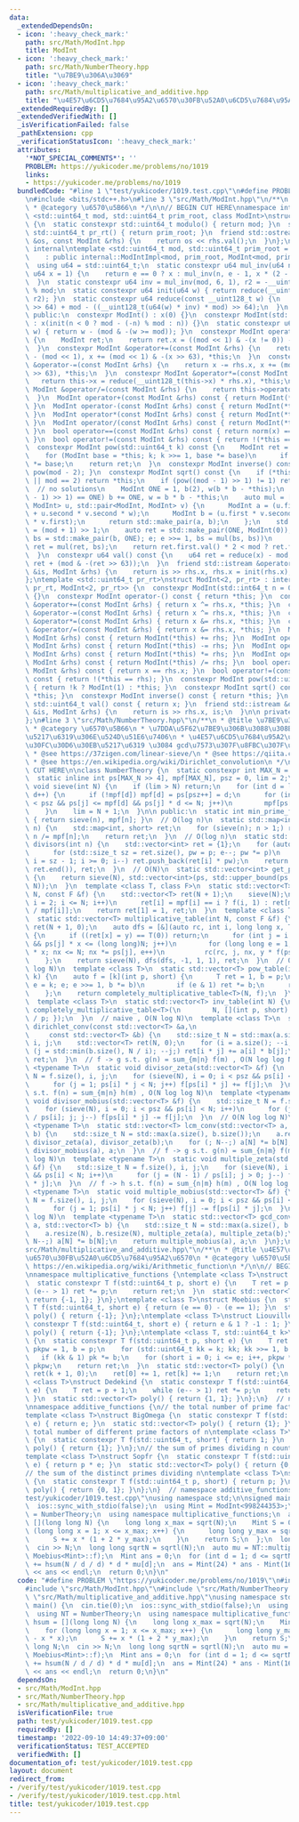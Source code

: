 ```yaml
---
data:
  _extendedDependsOn:
  - icon: ':heavy_check_mark:'
    path: src/Math/ModInt.hpp
    title: ModInt
  - icon: ':heavy_check_mark:'
    path: src/Math/NumberTheory.hpp
    title: "\u7BE9\u306A\u3069"
  - icon: ':heavy_check_mark:'
    path: src/Math/multiplicative_and_additive.hpp
    title: "\u4E57\u6CD5\u7684\u95A2\u6570\u30FB\u52A0\u6CD5\u7684\u95A2\u6570"
  _extendedRequiredBy: []
  _extendedVerifiedWith: []
  _isVerificationFailed: false
  _pathExtension: cpp
  _verificationStatusIcon: ':heavy_check_mark:'
  attributes:
    '*NOT_SPECIAL_COMMENTS*': ''
    PROBLEM: https://yukicoder.me/problems/no/1019
    links:
    - https://yukicoder.me/problems/no/1019
  bundledCode: "#line 1 \"test/yukicoder/1019.test.cpp\"\n#define PROBLEM \"https://yukicoder.me/problems/no/1019\"\
    \n#include <bits/stdc++.h>\n#line 3 \"src/Math/ModInt.hpp\"\n/**\n * @title ModInt\n\
    \ * @category \u6570\u5B66\n */\n\n// BEGIN CUT HERE\nnamespace internal {\ntemplate\
    \ <std::uint64_t mod, std::uint64_t prim_root, class ModInt>\nstruct ModIntImpl\
    \ {\n  static constexpr std::uint64_t modulo() { return mod; }\n  static constexpr\
    \ std::uint64_t pr_rt() { return prim_root; }\n  friend std::ostream &operator<<(std::ostream\
    \ &os, const ModInt &rhs) {\n    return os << rhs.val();\n  }\n};\n}  // namespace\
    \ internal\ntemplate <std::uint64_t mod, std::uint64_t prim_root = 0>\nclass ModInt\n\
    \    : public internal::ModIntImpl<mod, prim_root, ModInt<mod, prim_root>> {\n\
    \  using u64 = std::uint64_t;\n  static constexpr u64 mul_inv(u64 n, int e = 6,\
    \ u64 x = 1) {\n    return e == 0 ? x : mul_inv(n, e - 1, x * (2 - x * n));\n\
    \  }\n  static constexpr u64 inv = mul_inv(mod, 6, 1), r2 = -__uint128_t(mod)\
    \ % mod;\n  static constexpr u64 init(u64 w) { return reduce(__uint128_t(w) *\
    \ r2); }\n  static constexpr u64 reduce(const __uint128_t w) {\n    return u64(w\
    \ >> 64) + mod - ((__uint128_t(u64(w) * inv) * mod) >> 64);\n  }\n  u64 x;\n\n\
    \ public:\n  constexpr ModInt() : x(0) {}\n  constexpr ModInt(std::int64_t n)\
    \ : x(init(n < 0 ? mod - (-n) % mod : n)) {}\n  static constexpr u64 norm(u64\
    \ w) { return w - (mod & -(w >= mod)); }\n  constexpr ModInt operator-() const\
    \ {\n    ModInt ret;\n    return ret.x = ((mod << 1) & -(x != 0)) - x, ret;\n\
    \  }\n  constexpr ModInt &operator+=(const ModInt &rhs) {\n    return x += rhs.x\
    \ - (mod << 1), x += (mod << 1) & -(x >> 63), *this;\n  }\n  constexpr ModInt\
    \ &operator-=(const ModInt &rhs) {\n    return x -= rhs.x, x += (mod << 1) & -(x\
    \ >> 63), *this;\n  }\n  constexpr ModInt &operator*=(const ModInt &rhs) {\n \
    \   return this->x = reduce(__uint128_t(this->x) * rhs.x), *this;\n  }\n  constexpr\
    \ ModInt &operator/=(const ModInt &rhs) {\n    return this->operator*=(rhs.inverse());\n\
    \  }\n  ModInt operator+(const ModInt &rhs) const { return ModInt(*this) += rhs;\
    \ }\n  ModInt operator-(const ModInt &rhs) const { return ModInt(*this) -= rhs;\
    \ }\n  ModInt operator*(const ModInt &rhs) const { return ModInt(*this) *= rhs;\
    \ }\n  ModInt operator/(const ModInt &rhs) const { return ModInt(*this) /= rhs;\
    \ }\n  bool operator==(const ModInt &rhs) const { return norm(x) == norm(rhs.x);\
    \ }\n  bool operator!=(const ModInt &rhs) const { return !(*this == rhs); }\n\
    \  constexpr ModInt pow(std::uint64_t k) const {\n    ModInt ret = ModInt(1);\n\
    \    for (ModInt base = *this; k; k >>= 1, base *= base)\n      if (k & 1) ret\
    \ *= base;\n    return ret;\n  }\n  constexpr ModInt inverse() const { return\
    \ pow(mod - 2); }\n  constexpr ModInt sqrt() const {\n    if (*this == ModInt(0)\
    \ || mod == 2) return *this;\n    if (pow((mod - 1) >> 1) != 1) return ModInt(0);\
    \  // no solutions\n    ModInt ONE = 1, b(2), w(b * b - *this);\n    while (w.pow((mod\
    \ - 1) >> 1) == ONE) b += ONE, w = b * b - *this;\n    auto mul = [&](std::pair<ModInt,\
    \ ModInt> u, std::pair<ModInt, ModInt> v) {\n      ModInt a = (u.first * v.first\
    \ + u.second * v.second * w);\n      ModInt b = (u.first * v.second + u.second\
    \ * v.first);\n      return std::make_pair(a, b);\n    };\n    std::uint64_t e\
    \ = (mod + 1) >> 1;\n    auto ret = std::make_pair(ONE, ModInt(0));\n    for (auto\
    \ bs = std::make_pair(b, ONE); e; e >>= 1, bs = mul(bs, bs))\n      if (e & 1)\
    \ ret = mul(ret, bs);\n    return ret.first.val() * 2 < mod ? ret.first : -ret.first;\n\
    \  }\n  constexpr u64 val() const {\n    u64 ret = reduce(x) - mod;\n    return\
    \ ret + (mod & -(ret >> 63));\n  }\n  friend std::istream &operator>>(std::istream\
    \ &is, ModInt &rhs) {\n    return is >> rhs.x, rhs.x = init(rhs.x), is;\n  }\n\
    };\ntemplate <std::uint64_t pr_rt>\nstruct ModInt<2, pr_rt> : internal::ModIntImpl<2,\
    \ pr_rt, ModInt<2, pr_rt>> {\n  constexpr ModInt(std::int64_t n = 0) : x(n & 1)\
    \ {}\n  constexpr ModInt operator-() const { return *this; }\n  constexpr ModInt\
    \ &operator+=(const ModInt &rhs) { return x ^= rhs.x, *this; }\n  constexpr ModInt\
    \ &operator-=(const ModInt &rhs) { return x ^= rhs.x, *this; }\n  constexpr ModInt\
    \ &operator*=(const ModInt &rhs) { return x &= rhs.x, *this; }\n  constexpr ModInt\
    \ &operator/=(const ModInt &rhs) { return x &= rhs.x, *this; }\n  ModInt operator+(const\
    \ ModInt &rhs) const { return ModInt(*this) += rhs; }\n  ModInt operator-(const\
    \ ModInt &rhs) const { return ModInt(*this) -= rhs; }\n  ModInt operator*(const\
    \ ModInt &rhs) const { return ModInt(*this) *= rhs; }\n  ModInt operator/(const\
    \ ModInt &rhs) const { return ModInt(*this) /= rhs; }\n  bool operator==(const\
    \ ModInt &rhs) const { return x == rhs.x; }\n  bool operator!=(const ModInt &rhs)\
    \ const { return !(*this == rhs); }\n  constexpr ModInt pow(std::uint64_t k) const\
    \ { return !k ? ModInt(1) : *this; }\n  constexpr ModInt sqrt() const { return\
    \ *this; }\n  constexpr ModInt inverse() const { return *this; }\n  constexpr\
    \ std::uint64_t val() const { return x; }\n  friend std::istream &operator>>(std::istream\
    \ &is, ModInt &rhs) {\n    return is >> rhs.x, is;\n  }\n\n private:\n  bool x;\n\
    };\n#line 3 \"src/Math/NumberTheory.hpp\"\n/**\n * @title \u7BE9\u306A\u3069\n\
    \ * @category \u6570\u5B66\n * \u7DDA\u5F62\u7BE9\u306B\u3088\u308B\u7D20\u6570\
    \u5217\u6319\u306E\u524D\u51E6\u7406\n * \u4E57\u6CD5\u7684\u95A2\u6570 \u30C6\
    \u30FC\u30D6\u30EB\u5217\u6319 \u3084 gcd\u7573\u307F\u8FBC\u307F\u306A\u3069\n\
    \ * @see https://37zigen.com/linear-sieve/\n * @see https://qiita.com/convexineq/items/afc84dfb9ee4ec4a67d5\n\
    \ * @see https://en.wikipedia.org/wiki/Dirichlet_convolution\n */\n\n// BEGIN\
    \ CUT HERE\n\nclass NumberTheory {\n  static constexpr int MAX_N = 1 << 24;\n\
    \  static inline int ps[MAX_N >> 4], mpf[MAX_N], psz = 0, lim = 2;\n  static inline\
    \ void sieve(int N) {\n    if (lim > N) return;\n    for (int d = lim; d <= N;\
    \ d++) {\n      if (!mpf[d]) mpf[d] = ps[psz++] = d;\n      for (int j = 0; j\
    \ < psz && ps[j] <= mpf[d] && ps[j] * d <= N; j++)\n        mpf[ps[j] * d] = ps[j];\n\
    \    }\n    lim = N + 1;\n  }\n\n public:\n  static int min_prime_factor(int n)\
    \ { return sieve(n), mpf[n]; }\n  // O(log n)\n  static std::map<int, short> factorize(int\
    \ n) {\n    std::map<int, short> ret;\n    for (sieve(n); n > 1;) ret[mpf[n]]++,\
    \ n /= mpf[n];\n    return ret;\n  }\n  // O(log n)\n  static std::vector<int>\
    \ divisors(int n) {\n    std::vector<int> ret = {1};\n    for (auto [p, e] : factorize(n))\n\
    \      for (std::size_t sz = ret.size(), pw = p; e--; pw *= p)\n        for (int\
    \ i = sz - 1; i >= 0; i--) ret.push_back(ret[i] * pw);\n    return std::sort(ret.begin(),\
    \ ret.end()), ret;\n  }\n  // O(N)\n  static std::vector<int> get_primes(int N)\
    \ {\n    return sieve(N), std::vector<int>(ps, std::upper_bound(ps, ps + psz,\
    \ N));\n  }\n  template <class T, class F>\n  static std::vector<T> completely_multiplicative_table(int\
    \ N, const F &f) {\n    std::vector<T> ret(N + 1);\n    sieve(N);\n    for (int\
    \ i = 2; i <= N; i++)\n      ret[i] = mpf[i] == i ? f(i, 1) : ret[mpf[i]] * ret[i\
    \ / mpf[i]];\n    return ret[1] = 1, ret;\n  }\n  template <class T, class F>\n\
    \  static std::vector<T> multiplicative_table(int N, const F &f) {\n    std::vector<T>\
    \ ret(N + 1, 0);\n    auto dfs = [&](auto rc, int i, long long x, T y) -> void\
    \ {\n      if ((ret[x] = y) == T(0)) return;\n      for (int j = i + 1; j < psz\
    \ && ps[j] * x <= (long long)N; j++)\n        for (long long e = 1, nx = ps[j]\
    \ * x; nx <= N; nx *= ps[j], e++)\n          rc(rc, j, nx, y * f(ps[j], e));\n\
    \    };\n    return sieve(N), dfs(dfs, -1, 1, 1), ret;\n  }\n  // O(N log k /\
    \ log N)\n  template <class T>\n  static std::vector<T> pow_table(int N, std::uint64_t\
    \ k) {\n    auto f = [k](int p, short) {\n      T ret = 1, b = p;\n      for (auto\
    \ e = k; e; e >>= 1, b *= b)\n        if (e & 1) ret *= b;\n      return ret;\n\
    \    };\n    return completely_multiplicative_table<T>(N, f);\n  }\n  // O(N)\n\
    \  template <class T>\n  static std::vector<T> inv_table(int N) {\n    return\
    \ completely_multiplicative_table<T>(\n        N, [](int p, short) { return T(1)\
    \ / p; });\n  }\n  // naive , O(N log N)\n  template <class T>\n  static std::vector<T>\
    \ dirichlet_conv(const std::vector<T> &a,\n                                  \
    \     const std::vector<T> &b) {\n    std::size_t N = std::max(a.size(), b.size()),\
    \ i, j;\n    std::vector<T> ret(N, 0);\n    for (i = a.size(); --i;)\n      for\
    \ (j = std::min(b.size(), N / i); --j;) ret[i * j] += a[i] * b[j];\n    return\
    \ ret;\n  }\n  // f -> g s.t. g(n) = sum_{m|n} f(m) , O(N log log N)\n  template\
    \ <typename T>\n  static void divisor_zeta(std::vector<T> &f) {\n    std::size_t\
    \ N = f.size(), i, j;\n    for (sieve(N), i = 0; i < psz && ps[i] < N; i++)\n\
    \      for (j = 1; ps[i] * j < N; j++) f[ps[i] * j] += f[j];\n  }\n  // f -> h\
    \ s.t. f(n) = sum_{m|n} h(m) , O(N log log N)\n  template <typename T>\n  static\
    \ void divisor_mobius(std::vector<T> &f) {\n    std::size_t N = f.size(), i, j;\n\
    \    for (sieve(N), i = 0; i < psz && ps[i] < N; i++)\n      for (j = (N - 1)\
    \ / ps[i]; j; j--) f[ps[i] * j] -= f[j];\n  }\n  // O(N log log N)\n  template\
    \ <typename T>\n  static std::vector<T> lcm_conv(std::vector<T> a, std::vector<T>\
    \ b) {\n    std::size_t N = std::max(a.size(), b.size());\n    a.resize(N), b.resize(N),\
    \ divisor_zeta(a), divisor_zeta(b);\n    for (; N--;) a[N] *= b[N];\n    return\
    \ divisor_mobius(a), a;\n  }\n  // f -> g s.t. g(n) = sum_{n|m} f(m) , O(N log\
    \ log N)\n  template <typename T>\n  static void multiple_zeta(std::vector<T>\
    \ &f) {\n    std::size_t N = f.size(), i, j;\n    for (sieve(N), i = 0; i < psz\
    \ && ps[i] < N; i++)\n      for (j = (N - 1) / ps[i]; j > 0; j--) f[j] += f[ps[i]\
    \ * j];\n  }\n  // f -> h s.t. f(n) = sum_{n|m} h(m) , O(N log log N)\n  template\
    \ <typename T>\n  static void multiple_mobius(std::vector<T> &f) {\n    std::size_t\
    \ N = f.size(), i, j;\n    for (sieve(N), i = 0; i < psz && ps[i] < N; i++)\n\
    \      for (j = 1; ps[i] * j < N; j++) f[j] -= f[ps[i] * j];\n  }\n  // O(N log\
    \ log N)\n  template <typename T>\n  static std::vector<T> gcd_conv(std::vector<T>\
    \ a, std::vector<T> b) {\n    std::size_t N = std::max(a.size(), b.size());\n\
    \    a.resize(N), b.resize(N), multiple_zeta(a), multiple_zeta(b);\n    for (;\
    \ N--;) a[N] *= b[N];\n    return multiple_mobius(a), a;\n  }\n};\n#line 3 \"\
    src/Math/multiplicative_and_additive.hpp\"\n/**\n * @title \u4E57\u6CD5\u7684\u95A2\
    \u6570\u30FB\u52A0\u6CD5\u7684\u95A2\u6570\n * @category \u6570\u5B66\n * @see\
    \ https://en.wikipedia.org/wiki/Arithmetic_function\n */\n\n// BEGIN CUT HERE\n\
    \nnamespace multiplicative_functions {\ntemplate <class T>\nstruct Totient {\n\
    \  static constexpr T f(std::uint64_t p, short e) {\n    T ret = p - 1;\n    while\
    \ (e-- > 1) ret *= p;\n    return ret;\n  }\n  static std::vector<T> poly() {\
    \ return {-1, 1}; }\n};\ntemplate <class T>\nstruct Moebius {\n  static constexpr\
    \ T f(std::uint64_t, short e) { return (e == 0) - (e == 1); }\n  static std::vector<T>\
    \ poly() { return {-1}; }\n};\ntemplate <class T>\nstruct Liouville {\n  static\
    \ constexpr T f(std::uint64_t, short e) { return e & 1 ? -1 : 1; }\n  static std::vector<T>\
    \ poly() { return {-1}; }\n};\ntemplate <class T, std::uint64_t k>\nstruct Divisor\
    \ {\n  static constexpr T f(std::uint64_t p, short e) {\n    T ret = 0, pk = 1,\
    \ pkpw = 1, b = p;\n    for (std::uint64_t kk = k; kk; kk >>= 1, b *= b)\n   \
    \   if (kk & 1) pk *= b;\n    for (short i = 0; i <= e; i++, pkpw *= pk) ret +=\
    \ pkpw;\n    return ret;\n  }\n  static std::vector<T> poly() {\n    std::vector<T>\
    \ ret(k + 1, 0);\n    ret[0] += 1, ret[k] += 1;\n    return ret;\n  }\n};\ntemplate\
    \ <class T>\nstruct Dedekind {\n  static constexpr T f(std::uint64_t p, short\
    \ e) {\n    T ret = p + 1;\n    while (e-- > 1) ret *= p;\n    return ret;\n \
    \ }\n  static std::vector<T> poly() { return {1, 1}; }\n};\n}  // namespace multiplicative_functions\n\
    \nnamespace additive_functions {\n// the total number of prime factors of n\n\
    template <class T>\nstruct BigOmega {\n  static constexpr T f(std::uint64_t, short\
    \ e) { return e; }\n  static std::vector<T> poly() { return {1}; }\n};\n// the\
    \ total number of different prime factors of n\ntemplate <class T>\nstruct LittleOmega\
    \ {\n  static constexpr T f(std::uint64_t, short) { return 1; }\n  static std::vector<T>\
    \ poly() { return {1}; }\n};\n// the sum of primes dividing n counting multiplicity\n\
    template <class T>\nstruct Sopfr {\n  static constexpr T f(std::uint64_t p, short\
    \ e) { return p * e; }\n  static std::vector<T> poly() { return {0, 1}; }\n};\n\
    // the sum of the distinct primes dividing n\ntemplate <class T>\nstruct Sopf\
    \ {\n  static constexpr T f(std::uint64_t p, short) { return p; }\n  static std::vector<T>\
    \ poly() { return {0, 1}; }\n};\n}  // namespace additive_functions\n#line 6 \"\
    test/yukicoder/1019.test.cpp\"\nusing namespace std;\n\nsigned main() {\n  cin.tie(0);\n\
    \  ios::sync_with_stdio(false);\n  using Mint = ModInt<998244353>;\n  using NT\
    \ = NumberTheory;\n  using namespace multiplicative_functions;\n  auto hsum =\
    \ [](long long N) {\n    long long x_max = sqrt(N);\n    Mint S = 0;\n    for\
    \ (long long x = 1; x <= x_max; x++) {\n      long long y_max = sqrt(N - x * x);\n\
    \      S += x * (1 + 2 * y_max);\n    }\n    return S;\n  };\n  long long N;\n\
    \  cin >> N;\n  long long sqrtN = sqrtl(N);\n  auto mu = NT::multiplicative_table<Mint>(sqrtN,\
    \ Moebius<Mint>::f);\n  Mint ans = 0;\n  for (int d = 1; d <= sqrtN; d++) ans\
    \ += hsum(N / d / d) * d * mu[d];\n  ans = Mint(24) * ans - Mint(16);\n  cout\
    \ << ans << endl;\n  return 0;\n}\n"
  code: "#define PROBLEM \"https://yukicoder.me/problems/no/1019\"\n#include <bits/stdc++.h>\n\
    #include \"src/Math/ModInt.hpp\"\n#include \"src/Math/NumberTheory.hpp\"\n#include\
    \ \"src/Math/multiplicative_and_additive.hpp\"\nusing namespace std;\n\nsigned\
    \ main() {\n  cin.tie(0);\n  ios::sync_with_stdio(false);\n  using Mint = ModInt<998244353>;\n\
    \  using NT = NumberTheory;\n  using namespace multiplicative_functions;\n  auto\
    \ hsum = [](long long N) {\n    long long x_max = sqrt(N);\n    Mint S = 0;\n\
    \    for (long long x = 1; x <= x_max; x++) {\n      long long y_max = sqrt(N\
    \ - x * x);\n      S += x * (1 + 2 * y_max);\n    }\n    return S;\n  };\n  long\
    \ long N;\n  cin >> N;\n  long long sqrtN = sqrtl(N);\n  auto mu = NT::multiplicative_table<Mint>(sqrtN,\
    \ Moebius<Mint>::f);\n  Mint ans = 0;\n  for (int d = 1; d <= sqrtN; d++) ans\
    \ += hsum(N / d / d) * d * mu[d];\n  ans = Mint(24) * ans - Mint(16);\n  cout\
    \ << ans << endl;\n  return 0;\n}\n"
  dependsOn:
  - src/Math/ModInt.hpp
  - src/Math/NumberTheory.hpp
  - src/Math/multiplicative_and_additive.hpp
  isVerificationFile: true
  path: test/yukicoder/1019.test.cpp
  requiredBy: []
  timestamp: '2022-09-10 14:49:37+09:00'
  verificationStatus: TEST_ACCEPTED
  verifiedWith: []
documentation_of: test/yukicoder/1019.test.cpp
layout: document
redirect_from:
- /verify/test/yukicoder/1019.test.cpp
- /verify/test/yukicoder/1019.test.cpp.html
title: test/yukicoder/1019.test.cpp
---
```

